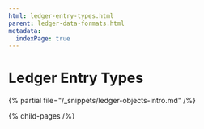```yaml
---
html: ledger-entry-types.html
parent: ledger-data-formats.html
metadata:
  indexPage: true
---
```

# Ledger Entry Types

{% partial file="/_snippets/ledger-objects-intro.md" /%}

{% child-pages /%}
